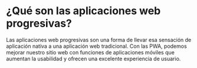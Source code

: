 # ¿Qué son las aplicaciones web progresivas?
Las aplicaciones web progresivas son una forma de llevar esa sensación de aplicación nativa a una aplicación web tradicional. Con las PWA, podemos mejorar nuestro sitio web con funciones de aplicaciones móviles que aumentan la usabilidad y ofrecen una excelente experiencia de usuario.
